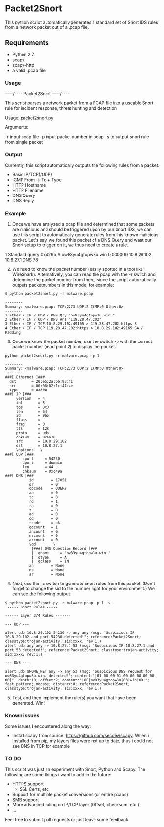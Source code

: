 # Packet2Snort

This python script automatically generates a standard set of Snort IDS rules from a network packet out of a .pcap file.

## Requirements

- Python 2.7
- scapy 
- scapy-http
- a valid .pcap file

### Usage

----\/---- Packet2Snort ----\/----

This script parses a network packet from a PCAP file into a useable Snort rule for incident response, threat hunting and detection.

Usage:
packet2snort.py <options>

Arguments: 

-r <pcap> input pcap file
-p <packetnr> input packet number in pcap
-s to output snort rule from single packet

### Output

Currently, this script automatically outputs the following rules from a packet:
- Basic IP/TCP(/UDP)
- ICMP From -> To + Type
- HTTP Hostname
- HTTP Filename
- DNS Query
- DNS Reply


### Example

1. Once we have analyzed a pcap file and determined that some packets are malicious and should be triggered upon by our Snort IDS, we can use this script to automatically generate rules from this known malicious packet. Let's say, we found this packet of a DNS Query and want our Snort setup to trigger on it, we thus need to create a rule.

1	Standard query 0x429b A ow83yu4gtopw3u.win	0.000000	10.8.29.102	10.8.27.1	DNS	78

2. We need to know the packet number (easily spotted in a tool like WireShark). Alternatively, you can read the pcap with the -r switch and determine the packet number from there, since the script automatically outputs packetnumbers in this mode, for example:
```
$ python packet2snort.py -r malware.pcap

--------
Summary: <malware.pcap: TCP:2273 UDP:2 ICMP:0 Other:0>
--------
1 Ether / IP / UDP / DNS Qry "ow83yu4gtopw3u.win." 
2 Ether / IP / UDP / DNS Ans "119.28.47.202" 
3 Ether / IP / TCP 10.8.29.102:49165 > 119.28.47.202:https S
4 Ether / IP / TCP 119.28.47.202:https > 10.8.29.102:49165 SA / Padding
```
3. Once we know the packet number, use the switch -p with the correct packet number (read point 2) to display the packet.
```
python packet2snort.py -r malware.pcap -p 1

--------
Summary: <malware.pcap: TCP:2273 UDP:2 ICMP:0 Other:0>
--------
###[ Ethernet ]### 
  dst       = 20:e5:2a:b6:93:f1
  src       = 00:08:02:1c:47:ae
  type      = 0x800
###[ IP ]### 
     version   = 4
     ihl       = 5
     tos       = 0x0
     len       = 64
     id        = 966
     flags     = 
     frag      = 0
     ttl       = 128
     proto     = udp
     chksum    = 0xea70
     src       = 10.8.29.102
     dst       = 10.8.27.1
     \options   \
###[ UDP ]### 
        sport     = 54230
        dport     = domain
        len       = 44
        chksum    = 0xc49a
###[ DNS ]### 
           id        = 17051
           qr        = 0
           opcode    = QUERY
           aa        = 0
           tc        = 0
           rd        = 1
           ra        = 0
           z         = 0
           ad        = 0
           cd        = 0
           rcode     = ok
           qdcount   = 1
           ancount   = 0
           nscount   = 0
           arcount   = 0
           \qd        \
            |###[ DNS Question Record ]### 
            |  qname     = 'ow83yu4gtopw3u.win.'
            |  qtype     = A
            |  qclass    = IN
           an        = None
           ns        = None
           ar        = None
```

4. Next, use the -s switch to generate snort rules from this packet. (Don't forget to change the sid to the number right for your environment.) We can see the following output:
```
$ python packet2snort.py -r malware.pcap -p 1 -s
 ----- Snort Rules ----- 

------ Layer 3/4 Rules -------

--- UDP ---

alert udp 10.8.29.102 54230 -> any any (msg: "Suspicious IP 10.8.29.102 and port 54230 detected!"; reference:Packet2Snort; classtype:trojan-activity; sid:xxxx; rev:1;)
alert udp any any -> 10.8.27.1 53 (msg: "Suspicious IP 10.8.27.1 and port 53 detected!"; reference:Packet2Snort; classtype:trojan-activity; sid:xxxx; rev:1;)

--- DNS ---

alert udp $HOME_NET any -> any 53 (msg: "Suspicious DNS request for ow83yu4gtopw3u.win. detected!"; content:"|01 00 00 01 00 00 00 00 00 00|"; depth:10; offset:2; content:"|0E|ow83yu4gtopw3u|03|win|00|"; fast_pattern; nocase; distance:0; reference:Packet2Snort; classtype:trojan-activity; sid:xxxx; rev:1;)
```
5. Test, and then implement the rule(s) you want that have been generated. Win!

### Known issues
Some issues I encountered along the way:
- Install scapy from source: https://github.com/secdev/scapy. When i installed from pip, my layers files were not up to date, thus i could not see DNS in TCP for example.

### TO DO
This script was just an experiment with Snort, Python and Scapy. The following are some things i want to add in the future:
- HTTPS support
	- SSL Certs, etc.
- Support for multiple packet conversions (or entire pcaps)
- SMB support
- More advanced ruling on IP/TCP layer (Offset, checksum, etc.)
- ...

Feel free to submit pull requests or just leave some feedback. 

